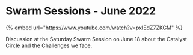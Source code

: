 # Swarm Sessions - June 2022

{% embed url="https://www.youtube.com/watch?v=pxIEdZ7ZKGM" %}

Discussion at the Saturday Swarm Session on June 18 about the Catalyst Circle and the Challenges we face.
